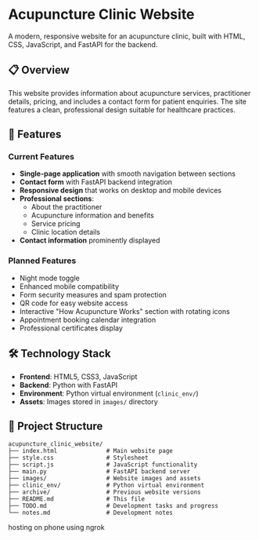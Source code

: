 # Acupuncture Clinic Website

A modern, responsive website for an acupuncture clinic, built with HTML, CSS, JavaScript, and FastAPI for the backend.

## 📋 Overview

This website provides information about acupuncture services, practitioner details, pricing, and includes a contact form for patient enquiries. The site features a clean, professional design suitable for healthcare practices.

## 🚀 Features

### Current Features
- **Single-page application** with smooth navigation between sections
- **Contact form** with FastAPI backend integration
- **Responsive design** that works on desktop and mobile devices
- **Professional sections**:
  - About the practitioner
  - Acupuncture information and benefits
  - Service pricing
  - Clinic location details
- **Contact information** prominently displayed

### Planned Features
- Night mode toggle
- Enhanced mobile compatibility
- Form security measures and spam protection
- QR code for easy website access
- Interactive "How Acupuncture Works" section with rotating icons
- Appointment booking calendar integration
- Professional certificates display

## 🛠️ Technology Stack

- **Frontend**: HTML5, CSS3, JavaScript
- **Backend**: Python with FastAPI
- **Environment**: Python virtual environment (`clinic_env/`)
- **Assets**: Images stored in `images/` directory

## 📁 Project Structure

```
acupuncture_clinic_website/
├── index.html              # Main website page
├── style.css               # Stylesheet
├── script.js               # JavaScript functionality
├── main.py                 # FastAPI backend server
├── images/                 # Website images and assets
├── clinic_env/             # Python virtual environment
├── archive/                # Previous website versions
├── README.md               # This file
├── TODO.md                 # Development tasks and progress
└── notes.md                # Development notes
```



hosting on phone using ngrok
